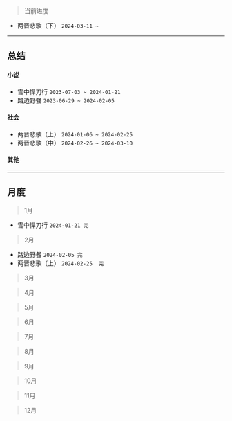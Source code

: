 > 当前进度

- 两晋悲歌（下） `2024-03-11 ~ `
  
---

## 总结

#### 小说

- 雪中悍刀行 `2023-07-03 ~ 2024-01-21`
- 路边野餐 `2023-06-29 ~ 2024-02-05`

#### 社会

- 两晋悲歌（上） `2024-01-06 ~ 2024-02-25`
- 两晋悲歌（中） `2024-02-26 ~ 2024-03-10`

#### 其他

--- 

## 月度

> 1月

- 雪中悍刀行 `2024-01-21 完`

> 2月

- 路边野餐 `2024-02-05 完`
- 两晋悲歌（上） `2024-02-25  完`

> 3月

> 4月

> 5月

> 6月

> 7月

> 8月

> 9月

> 10月

> 11月

> 12月

